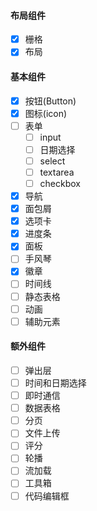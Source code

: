#### 布局组件
- [x] 栅格
- [x] 布局

#### 基本组件
- [x] 按钮(Button)
- [x] 图标(icon)
- [ ] 表单
    - [ ] input
    - [ ] 日期选择
    - [ ] select
    - [ ] textarea
    - [ ] checkbox
- [x] 导航
- [x] 面包屑
- [x] 选项卡
- [x] 进度条
- [x] 面板
- [ ] 手风琴
- [x] 徽章
- [ ] 时间线
- [ ] 静态表格
- [ ] 动画
- [ ] 辅助元素

#### 额外组件
- [ ] 弹出层
- [ ] 时间和日期选择
- [ ] 即时通信
- [ ] 数据表格
- [ ] 分页
- [ ] 文件上传
- [ ] 评分
- [ ] 轮播
- [ ] 流加载
- [ ] 工具箱
- [ ] 代码编辑框